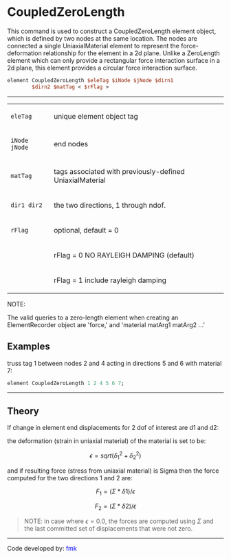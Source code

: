 # CoupledZeroLength

<p>This command is used to construct a CoupledZeroLength element object,
which is defined by two nodes at the same location. The nodes are
connected a single UniaxialMaterial element to represent the
force-deformation relationship for the element in a 2d plane. Unlike a
ZeroLength element which can only provide a rectangular force
interaction surface in a 2d plane, this element provides a circular
force interaction surface.</p>

```tcl
element CoupledZeroLength $eleTag $iNode $jNode $dirn1
        $dirn2 $matTag < $rFlag >
```
<hr />
<table>
<tbody>
<tr class="odd">
<td><code class="parameter-table-variable">eleTag</code></td>
<td><p>unique element object tag</p></td>
</tr>
<tr class="even">
<td><p><code class="parameter-table-variable">iNode jNode</code></p></td>
<td><p>end nodes</p></td>
</tr>
<tr class="odd">
<td><code class="parameter-table-variable">matTag</code></td>
<td><p>tags associated with previously-defined UniaxialMaterial</p></td>
</tr>
<tr class="even">
<td><p><code class="parameter-table-variable">dir1 dir2</code></p></td>
<td><p>the two directions, 1 through ndof.</p></td>
</tr>
<tr class="odd">
<td><code class="parameter-table-variable">rFlag</code></td>
<td><p>optional, default = 0</p></td>
</tr>
<tr class="even">
<td></td>
<td><p>rFlag = 0 NO RAYLEIGH DAMPING (default)</p></td>
</tr>
<tr class="odd">
<td></td>
<td><p>rFlag = 1 include rayleigh damping</p></td>
</tr>
</tbody>
</table>
<p>NOTE:</p>
<p>The valid queries to a zero-length element when creating an
ElementRecorder object are 'force,' and 'material matArg1 matArg2
...'</p>

## Examples

truss tag 1 between nodes 2 and 4 acting in directions 5 and 6 with material 7:
```tcl
element CoupledZeroLength 1 2 4 5 6 7; 
```

<hr />

## Theory

If change in element end displacements for 2 dof of interest are d1
and d2:

<p>the deformation (strain in uniaxial material) of the material is set
to be:</p>

$$\epsilon = sqrt( \delta_1^2 + \delta_2^2)$$

and if resulting force (stress from uniaxial material) is Sigma then
the force computed for the two directions 1 and 2 are:</p>
$$F_1 = (\Sigma * \delta 1) / \epsilon$$

$$F_2 = (\Sigma * \delta 2) / \epsilon$$

>NOTE: in case where $\epsilon = 0.0$, the
>forces are computed using $\Sigma$ and the last
>committed set of displacements that were not zero.

<hr />
<p>Code developed by: <span style="color:blue"> fmk
</span></p>

